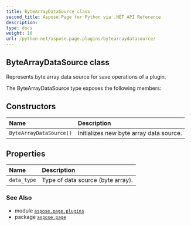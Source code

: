 ```yaml
---
title: ByteArrayDataSource class
second_title: Aspose.Page for Python via .NET API Reference
description: 
type: docs
weight: 10
url: /python-net/aspose.page.plugins/bytearraydatasource/
---
```


## ByteArrayDataSource class

Represents byte array data source for save operations of a plugin.



The ByteArrayDataSource type exposes the following members:
## Constructors
| Name | Description |
| :- | :- |
| `ByteArrayDataSource()` | Initializes new byte array data source. |
## Properties
| Name | Description |
| :- | :- |
| `data_type` | Type of data source (byte array). |

### See Also

* module [`aspose.page.plugins`](/page/python-net/aspose.page.plugins/)
* package [`aspose.page`](/page/python-net/)

